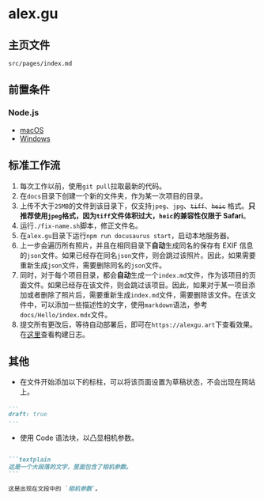 # alex.gu

## 主页文件

`src/pages/index.md`

## 前置条件

### Node.js
- [macOS](https://nodejs.org/dist/v22.19.0/node-v22.19.0.pkg)
- [Windows](https://nodejs.org/dist/v22.19.0/node-v22.19.0-x64.msi)

## 标准工作流

1. 每次工作以前，使用`git pull`拉取最新的代码。
2. 在`docs`目录下创建一个新的文件夹，作为某一次项目的目录。
3. 上传不大于`25MB`的文件到该目录下，仅支持`jpeg`、`jpg`、~~`tiff`~~、~~`heic`~~ 格式。**只推荐使用`jpeg`格式，因为`tiff`文件体积过大，`heic`的兼容性仅限于 Safari**。
4. 运行`./fix-name.sh`脚本，修正文件名。
5. 在`alex.gu`目录下运行`npm run docusaurus start`，启动本地服务器。
6. 上一步会遍历所有照片，并且在相同目录下**自动**生成同名的保存有 EXIF 信息的`json`文件。如果已经存在同名`json`文件，则会跳过该照片。因此，如果需要重新生成`json`文件，需要删除同名的`json`文件。
7. 同时，对于每个项目目录，都会**自动**生成一个`index.md`文件，作为该项目的页面文件。如果已经存在该文件，则会跳过该项目。因此，如果对于某一项目添加或者删除了照片后，需要重新生成`index.md`文件，需要删除该文件。在该文件中，可以添加一些描述性的文字，使用`markdown`语法，参考`docs/Hello/index.mdx`文件。
8. 提交所有更改后，等待自动部署后，即可在`https://alexgu.art`下查看效果。在[这里](https://github.com/carolyn-sun/alexgu.art/commits/main/)查看构建日志。

## 其他

- 在文件开始添加以下的标柱，可以将该页面设置为草稿状态，不会出现在网站上。

```markdown
---
draft: true
---
```

- 使用 Code 语法块，以凸显相机参数。

``````markdown

```textplain
这是一个大段落的文字，里面包含了相机参数。
```

这是出现在文段中的 `相机参数`。
``````
